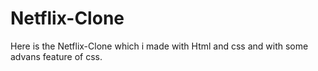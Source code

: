 # Netflix-Clone
Here is the Netflix-Clone which i  made with Html and css and with some advans feature of css.
